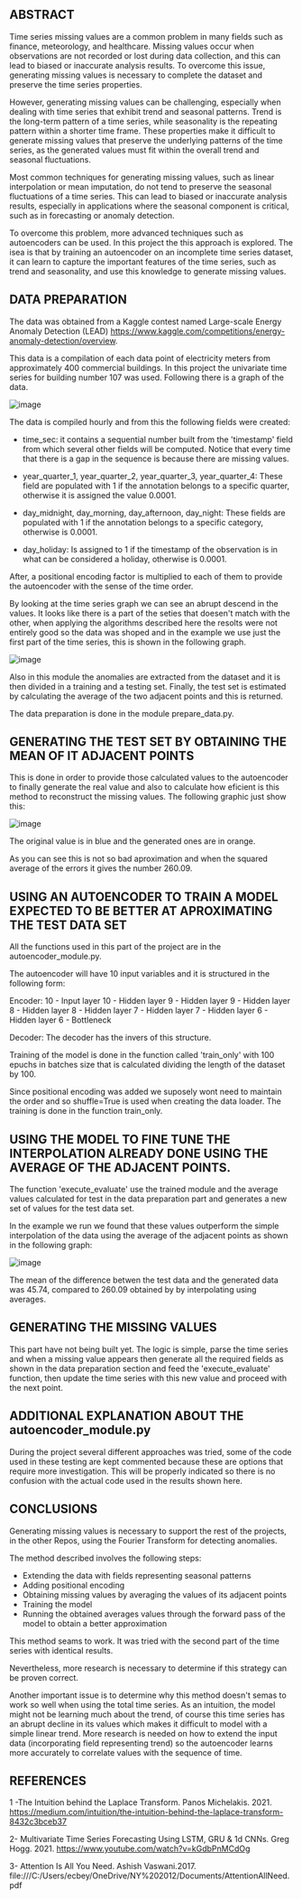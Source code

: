 ## ABSTRACT

Time series missing values are a common problem in many fields such as finance, meteorology, and healthcare. Missing values occur when observations are not recorded or lost during data collection, and this can lead to biased or inaccurate analysis results. To overcome this issue, generating missing values is necessary to complete the dataset and preserve the time series properties.

However, generating missing values can be challenging, especially when dealing with time series that exhibit trend and seasonal patterns. Trend is the long-term pattern of a time series, while seasonality is the repeating pattern within a shorter time frame. These properties make it difficult to generate missing values that preserve the underlying patterns of the time series, as the generated values must fit within the overall trend and seasonal fluctuations.

Most common techniques for generating missing values, such as linear interpolation or mean imputation, do not tend to preserve the seasonal fluctuations of a time series. This can lead to biased or inaccurate analysis results, especially in applications where the seasonal component is critical, such as in forecasting or anomaly detection.

To overcome this problem, more advanced techniques such as autoencoders can be used. In this project the this approach is explored. The isea is that by training an autoencoder on an incomplete time series dataset, it can learn to capture the important features of the time series, such as trend and seasonality, and use this knowledge to generate missing values.

## DATA PREPARATION

The data was obtained from a Kaggle contest named Large-scale Energy Anomaly Detection (LEAD) https://www.kaggle.com/competitions/energy-anomaly-detection/overview.

This data is a compilation of each data point of electricity meters from approximately 400 commercial buildings. In this project the univariate time series for building number 107 was used. Following there is a graph of the data.

![image](data/original_serie.png)

The data is compiled hourly and from this the following fields were created:

- time_sec: it contains a  sequential number built from the 'timestamp' field from which several other fields will be computed. Notice that every time that there is a gap in the sequence is because there are missing values.

- year_quarter_1, year_quarter_2, year_quarter_3, year_quarter_4: These field are populated with 1 if the annotation belongs to a specific quarter, otherwise it is assigned the value 0.0001.

- day_midnight, day_morning, day_afternoon, day_night: These fields are populated with 1 if the annotation belongs to a specific category, otherwise is 0.0001.

- day_holiday: Is assigned to 1 if the timestamp of the observation is in what can be considered a holiday, otherwise is 0.0001.

After, a positional encoding factor is multiplied to each of them to provide the autoencoder with the sense of the time order.

By looking at the time series graph we can see an abrupt descend in the values. It looks like there is a part of the seties that doesen't match with the other, when applying the algorithms described here the resolts were not entirely good so the data was shoped and in the example we use just the first part of the time series, this is shown in the following graph.

![image](data/ts_truncated_first_part.png)

Also in this module the anomalies are extracted from the dataset and it is then divided in a training and a testing set. Finally, the test set is estimated by calculating the average of the two adjacent points and this is returned. 

The data preparation is done in the module prepare_data.py.

## GENERATING THE TEST SET BY OBTAINING THE MEAN OF IT ADJACENT POINTS

This is done in order to provide those calculated values to the autoencoder to finally generate the real value and also to calculate how eficient is this method to reconstruct the missing values. The following graphic just show this:

![image](data/test_generated_by_average.png)

The original value is in blue and the generated ones are in orange.

As you can see this is not so bad aproximation and when the squared average of the errors it gives the number 260.09. 

## USING AN AUTOENCODER TO TRAIN A MODEL EXPECTED TO BE BETTER AT APROXIMATING THE TEST DATA SET

All the functions used in this part of the project are in the autoencoder_module.py.

The autoencoder will have 10 input variables and it is structured in the following form:

Encoder:
10 - Input layer
10 - Hidden layer
9 - Hidden layer
9 - Hidden layer
8 - Hidden layer
8 - Hidden layer
7 - Hidden layer
7 - Hidden layer
6 - Hidden layer
6 - Bottleneck

Decoder: The decoder has the invers of this structure.

Training of the model is done in the function called 'train_only' with  100 epuchs in batches size that is calculated dividing the length of the dataset by 100.

Since positional encoding was added we suposely wont need to maintain the order and so shuffle=True is used when creating the data loader. The training is done in the function train_only.

## USING THE MODEL TO FINE TUNE THE INTERPOLATION ALREADY DONE USING THE AVERAGE OF THE ADJACENT POINTS.

The function 'execute_evaluate' use the trained module and the average values calculated for test in the data preparation part and generates a new set of values for the test data set.

In the example we run we found that these values outperform the simple interpolation of the data using the average of the adjacent points as shown in the following graph:

![image](data/test_generated_by_autoencoder.png)


The mean of the difference betwen the test data and the generated data was 45.74, compared to 260.09 obtained by by interpolating using averages.

## GENERATING THE MISSING VALUES

This part have not being built yet. The logic is simple, parse the time series and when a missing value appears then generate all the required fields as shown in the data preparation section and feed the 'execute_evaluate' function, then update the time series with this new value and proceed with the next point.

## ADDITIONAL EXPLANATION ABOUT THE autoencoder_module.py

During the project several different approaches was tried, some of the code used in these testing are kept commented because these are options that require more investigation. This will be properly indicated so there is no confusion with the actual code used in the results shown here.

## CONCLUSIONS

Generating missing values is necessary to support the rest of the projects, in the other Repos, using the Fourier Transform for detecting anomalies.

The method described involves the following steps:

- Extending the data with fields representing seasonal patterns
- Adding positional encoding
- Obtaining missing values by averaging the values of its adjacent points
- Training the model
- Running the obtained averages values through the forward pass of the model to obtain a better approximation

This method seams to work. It was tried with the second part of the time series with identical results.

Nevertheless, more research is necessary to determine if this strategy can be proven correct.

Another important issue is to determine why this method doesn't semas to work so well when using the total time series. As an intuition, the model might not be learning much about the trend, of course this time series has an abrupt decline in its values which makes it difficult to model with a simple linear trend. More research is needed on how to extend the input data (incorporating field representing trend) so the autoencoder learns more accurately to correlate values with the sequence of time.

## REFERENCES

 1 -The Intuition behind the Laplace Transform. Panos Michelakis. 2021. https://medium.com/intuition/the-intuition-behind-the-laplace-transform-8432c3bceb37

2- Multivariate Time Series Forecasting Using LSTM, GRU & 1d CNNs. Greg Hogg. 2021. https://www.youtube.com/watch?v=kGdbPnMCdOg  

3- Attention Is All You Need. Ashish Vaswani.2017. file:///C:/Users/ecbey/OneDrive/NY%202012/Documents/AttentionAllNeed.pdf 






